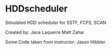 # HDDscheduler

Simulated HDD scheduler for SSTF, FCFS, SCAN

Created by:
Jace Laquerre
Matt Zahar

Some Code taken from instructor:
Jason Hibbler
